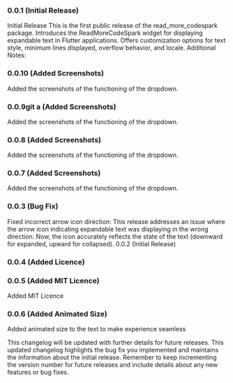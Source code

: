 ### 0.0.1 (Initial Release)

Initial Release
This is the first public release of the read_more_codespark package.
Introduces the ReadMoreCodeSpark widget for displaying expandable text in Flutter applications.
Offers customization options for text style, minimum lines displayed, overflow behavior, and locale.
Additional Notes:
### 0.0.10 (Added Screenshots)

Added the screenshots of the functioning of the dropdown.
### 0.0.9git a (Added Screenshots)

Added the screenshots of the functioning of the dropdown.
### 0.0.8 (Added Screenshots)

Added the screenshots of the functioning of the dropdown.
### 0.0.7 (Added Screenshots)

Added the screenshots of the functioning of the dropdown.

### 0.0.3 (Bug Fix)

Fixed incorrect arrow icon direction: This release addresses an issue where the arrow icon indicating expandable text was displaying in the wrong direction. Now, the icon accurately reflects the state of the text (downward for expanded, upward for collapsed).
0.0.2 (Initial Release)

### 0.0.4 (Added Licence)

### 0.0.5 (Added MIT Licence)

Added MIT Licence

### 0.0.6 (Added Animated Size)

Added animated size to the text to make experience seamless


This changelog will be updated with further details for future releases.
This updated changelog highlights the bug fix you implemented and maintains the information about the initial release. Remember to keep incrementing the version number for future releases and include details about any new features or bug fixes.

